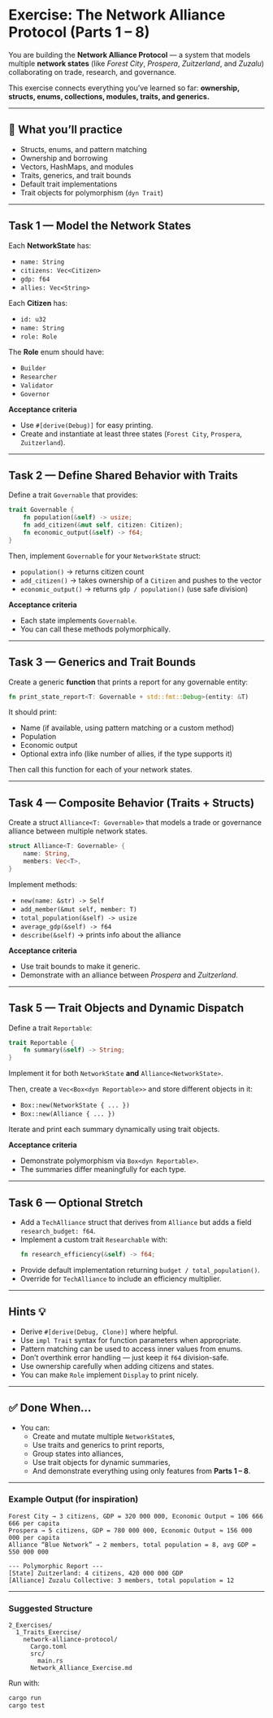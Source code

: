 # Exercise: The Network Alliance Protocol (Parts 1 – 8)

You are building the **Network Alliance Protocol** — a system that models multiple **network states** (like *Forest City*, *Prospera*, *Zuitzerland*, and *Zuzalu*) collaborating on trade, research, and governance.  

This exercise connects everything you’ve learned so far: **ownership, structs, enums, collections, modules, traits, and generics.**

---

## 🧠 What you’ll practice
- Structs, enums, and pattern matching  
- Ownership and borrowing  
- Vectors, HashMaps, and modules  
- Traits, generics, and trait bounds  
- Default trait implementations  
- Trait objects for polymorphism (`dyn Trait`)

---

## Task 1 — Model the Network States

Each **NetworkState** has:
- `name: String`
- `citizens: Vec<Citizen>`
- `gdp: f64`
- `allies: Vec<String>`

Each **Citizen** has:
- `id: u32`
- `name: String`
- `role: Role`

The **Role** enum should have:
- `Builder`
- `Researcher`
- `Validator`
- `Governor`

**Acceptance criteria**
- Use `#[derive(Debug)]` for easy printing.
- Create and instantiate at least three states (`Forest City`, `Prospera`, `Zuitzerland`).

---

## Task 2 — Define Shared Behavior with Traits

Define a trait `Governable` that provides:
```rust
trait Governable {
    fn population(&self) -> usize;
    fn add_citizen(&mut self, citizen: Citizen);
    fn economic_output(&self) -> f64;
}
```

Then, implement `Governable` for your `NetworkState` struct:
- `population()` → returns citizen count  
- `add_citizen()` → takes ownership of a `Citizen` and pushes to the vector  
- `economic_output()` → returns `gdp / population()` (use safe division)  

**Acceptance criteria**
- Each state implements `Governable`.
- You can call these methods polymorphically.

---

## Task 3 — Generics and Trait Bounds

Create a generic **function** that prints a report for any governable entity:

```rust
fn print_state_report<T: Governable + std::fmt::Debug>(entity: &T)
```

It should print:
- Name (if available, using pattern matching or a custom method)
- Population
- Economic output
- Optional extra info (like number of allies, if the type supports it)

Then call this function for each of your network states.

---

## Task 4 — Composite Behavior (Traits + Structs)

Create a struct `Alliance<T: Governable>` that models a trade or governance alliance between multiple network states.

```rust
struct Alliance<T: Governable> {
    name: String,
    members: Vec<T>,
}
```

Implement methods:
- `new(name: &str) -> Self`
- `add_member(&mut self, member: T)`
- `total_population(&self) -> usize`
- `average_gdp(&self) -> f64`
- `describe(&self)` → prints info about the alliance

**Acceptance criteria**
- Use trait bounds to make it generic.
- Demonstrate with an alliance between *Prospera* and *Zuitzerland*.

---

## Task 5 — Trait Objects and Dynamic Dispatch

Define a trait `Reportable`:
```rust
trait Reportable {
    fn summary(&self) -> String;
}
```

Implement it for both `NetworkState` **and** `Alliance<NetworkState>`.

Then, create a `Vec<Box<dyn Reportable>>` and store different objects in it:
- `Box::new(NetworkState { ... })`
- `Box::new(Alliance { ... })`

Iterate and print each summary dynamically using trait objects.

**Acceptance criteria**
- Demonstrate polymorphism via `Box<dyn Reportable>`.
- The summaries differ meaningfully for each type.

---

## Task 6 — Optional Stretch

- Add a `TechAlliance` struct that derives from `Alliance` but adds a field `research_budget: f64`.
- Implement a custom trait `Researchable` with:
  ```rust
  fn research_efficiency(&self) -> f64;
  ```
- Provide default implementation returning `budget / total_population()`.
- Override for `TechAlliance` to include an efficiency multiplier.

---

## Hints 💡

- Derive `#[derive(Debug, Clone)]` where helpful.  
- Use `impl Trait` syntax for function parameters when appropriate.  
- Pattern matching can be used to access inner values from enums.  
- Don’t overthink error handling — just keep it `f64` division-safe.  
- Use ownership carefully when adding citizens and states.  
- You can make `Role` implement `Display` to print nicely.

---

## ✅ Done When…

- You can:
  - Create and mutate multiple `NetworkState`s,
  - Use traits and generics to print reports,
  - Group states into alliances,
  - Use trait objects for dynamic summaries,
  - And demonstrate everything using only features from **Parts 1 – 8**.

---

### Example Output (for inspiration)

```
Forest City → 3 citizens, GDP = 320 000 000, Economic Output ≈ 106 666 666 per capita
Prospera → 5 citizens, GDP = 780 000 000, Economic Output ≈ 156 000 000 per capita
Alliance “Blue Network” → 2 members, total population = 8, avg GDP = 550 000 000

--- Polymorphic Report ---
[State] Zuitzerland: 4 citizens, 420 000 000 GDP
[Alliance] Zuzalu Collective: 3 members, total population = 12
```

---

### Suggested Structure

```
2_Exercises/
  1_Traits_Exercise/
    network-alliance-protocol/
      Cargo.toml
      src/
        main.rs
      Network_Alliance_Exercise.md
```

Run with:

```bash
cargo run
cargo test
```
